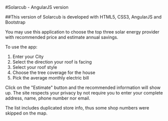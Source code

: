 #Solarcub - AngularJS version

##This version of Solarcub is developed with HTML5, CSS3, AngularJS and Bootstrap

You may use this application to choose the top three solar energy provider with recommended price and estimate annual savings.

To use the app:

1. Enter your City
2. Select the direction your roof is facing
3. Select your roof style
4. Choose the tree coverage for the house
5. Pick the average monthly electric bill

Click on the "Estimate" button and the recommended information will show up. The site respects your privacy by not require you to enter your complete address, name, phone number nor email. 

The list includes duplicated store info, thus some shop numbers were skipped on the map. 